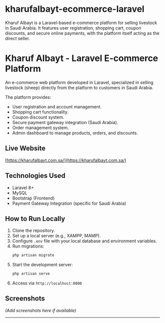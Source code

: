 # kharufalbayt-ecommerce-laravel
Kharuf Albayt is a Laravel-based e-commerce platform for selling livestock in Saudi Arabia. It features user registration, shopping cart, coupon discounts, and secure online payments, with the platform itself acting as the direct seller.

# Kharuf Albayt - Laravel E-commerce Platform

An e-commerce web platform developed in Laravel, specialized in selling livestock (sheep) directly from the platform to customers in Saudi Arabia.

The platform provides:
- User registration and account management.
- Shopping cart functionality.
- Coupon discount system.
- Secure payment gateway integration (Saudi Arabia).
- Order management system.
- Admin dashboard to manage products, orders, and discounts.

## Live Website
[https://kharufalbayt.com.sa/](https://kharufalbayt.com.sa/)

## Technologies Used
- Laravel 8+
- MySQL
- Bootstrap (Frontend)
- Payment Gateway Integration (specific for Saudi Arabia)

## How to Run Locally
1. Clone the repository.
2. Set up a local server (e.g., XAMPP, MAMP).
3. Configure `.env` file with your local database and environment variables.
4. Run migrations:
    ```bash
    php artisan migrate
    ```
5. Start the development server:
    ```bash
    php artisan serve
    ```
6. Access via `http://localhost:8000`

## Screenshots
_(Add screenshots here if available)_

---

